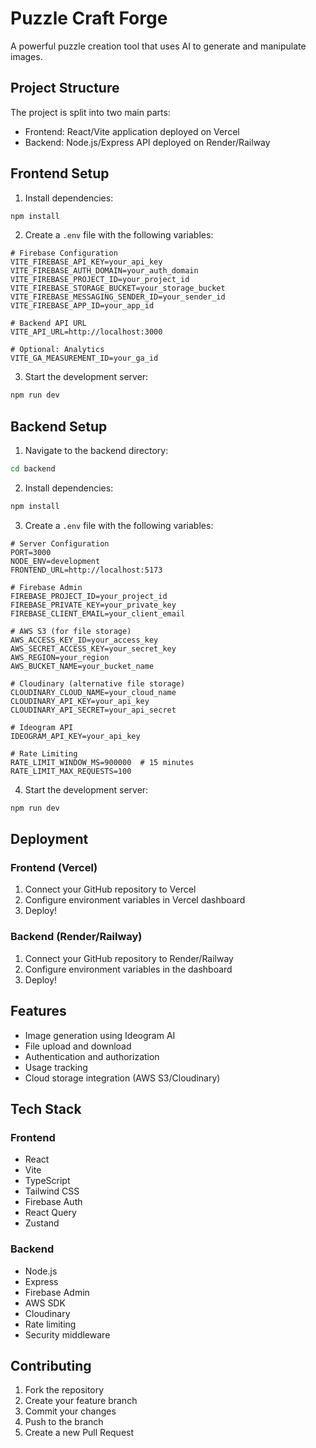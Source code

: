 # Puzzle Craft Forge

A powerful puzzle creation tool that uses AI to generate and manipulate images.

## Project Structure

The project is split into two main parts:
- Frontend: React/Vite application deployed on Vercel
- Backend: Node.js/Express API deployed on Render/Railway

## Frontend Setup

1. Install dependencies:
```bash
npm install
```

2. Create a `.env` file with the following variables:
```env
# Firebase Configuration
VITE_FIREBASE_API_KEY=your_api_key
VITE_FIREBASE_AUTH_DOMAIN=your_auth_domain
VITE_FIREBASE_PROJECT_ID=your_project_id
VITE_FIREBASE_STORAGE_BUCKET=your_storage_bucket
VITE_FIREBASE_MESSAGING_SENDER_ID=your_sender_id
VITE_FIREBASE_APP_ID=your_app_id

# Backend API URL
VITE_API_URL=http://localhost:3000

# Optional: Analytics
VITE_GA_MEASUREMENT_ID=your_ga_id
```

3. Start the development server:
```bash
npm run dev
```

## Backend Setup

1. Navigate to the backend directory:
```bash
cd backend
```

2. Install dependencies:
```bash
npm install
```

3. Create a `.env` file with the following variables:
```env
# Server Configuration
PORT=3000
NODE_ENV=development
FRONTEND_URL=http://localhost:5173

# Firebase Admin
FIREBASE_PROJECT_ID=your_project_id
FIREBASE_PRIVATE_KEY=your_private_key
FIREBASE_CLIENT_EMAIL=your_client_email

# AWS S3 (for file storage)
AWS_ACCESS_KEY_ID=your_access_key
AWS_SECRET_ACCESS_KEY=your_secret_key
AWS_REGION=your_region
AWS_BUCKET_NAME=your_bucket_name

# Cloudinary (alternative file storage)
CLOUDINARY_CLOUD_NAME=your_cloud_name
CLOUDINARY_API_KEY=your_api_key
CLOUDINARY_API_SECRET=your_api_secret

# Ideogram API
IDEOGRAM_API_KEY=your_api_key

# Rate Limiting
RATE_LIMIT_WINDOW_MS=900000  # 15 minutes
RATE_LIMIT_MAX_REQUESTS=100
```

4. Start the development server:
```bash
npm run dev
```

## Deployment

### Frontend (Vercel)

1. Connect your GitHub repository to Vercel
2. Configure environment variables in Vercel dashboard
3. Deploy!

### Backend (Render/Railway)

1. Connect your GitHub repository to Render/Railway
2. Configure environment variables in the dashboard
3. Deploy!

## Features

- Image generation using Ideogram AI
- File upload and download
- Authentication and authorization
- Usage tracking
- Cloud storage integration (AWS S3/Cloudinary)

## Tech Stack

### Frontend
- React
- Vite
- TypeScript
- Tailwind CSS
- Firebase Auth
- React Query
- Zustand

### Backend
- Node.js
- Express
- Firebase Admin
- AWS SDK
- Cloudinary
- Rate limiting
- Security middleware

## Contributing

1. Fork the repository
2. Create your feature branch
3. Commit your changes
4. Push to the branch
5. Create a new Pull Request
